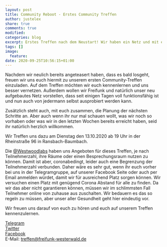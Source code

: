 ```yaml
---
layout: post
title: Community Reboot - Erstes Community Treffen
author: justelex
share: true
comments: true
modified:
categories: blog
excerpt: Erstes Treffen nach dem Neustart! Wir haben ein Netz und mit euch wollen wir es weiter bringen!
tags: []
image:
  feature:
date: 2020-09-25T10:56:15+01:00
---
```


Nachdem wir neulich bereits angeteasert haben, dass es bald losgeht, freuen wir uns euch hiermit zu unserem ersten Community-Treffen einzuladen. Auf dem Treffen möchten wir euch kennenlernen und uns besser vernetzen. Außerdem wollen wir Freifunk und natürlich unser neu aufgebautes Netz vorstellen, dass seit einigen Tagen voll funktionsfähig ist und nun auch von jedermann selbst ausprobiert werden kann. 

Zusätzlich steht auch, mit euch zusammen, die Planung der nächsten Schritte an. Aber auch wenn ihr nur mal schauen wollt, was wir noch so vorhaben oder was wir in den letzten Wochen bereits erreicht haben, seid ihr natürlich herzlich willkommen. 

Wir Treffen uns dazu am Dienstag den 13.10.2020 ab 19 Uhr in der Rheinstraße 96 in Ransbach-Baumbach.

Die [@Westwoodlabs](https://goo.gl/maps/2NUuuapEqCzLSWaG8) haben uns Angeboten für dieses Treffen, je nach Teilnehmerzahl, ihre Räume oder einen Besprechungsraum nutzen zu können. Damit ist aber, coronabedingt, leider auch eine Begrenzung der Teilnehmerzahl verbunden. Daher wäre es sehr gut, wenn ihr euch vorher bei uns in der Telegramgruppe, auf unserer Facebook Seite oder auch per Email anmelden würdet, damit wir für ausreichend Platz sorgen können. Wir versuchen einen Platz mit genügend Corona Abstand für alle zu finden. Da wir das aber nicht garantieren können, müssen wir im schlimmsten Fall Teilnehmer online von zuhause aus zuschalten. Wir bedauern es das so regeln zu müssen, aber unser aller Gesundheit geht hier eindeutig vor. 

Wir freuen uns darauf von euch zu hören und euch auf unserem Treffen kennenzulernen. 

[Telegram](https://t.me/freifunkww)  
[Twitter](https://twitter.com/FreifunkWW)  
[Facebook](https://www.facebook.com/FreifunkWesterwald)  
E-Mail: [treffen@freifunk-westerwald.de](mailto:treffen@freifunk-westerwald.de)
